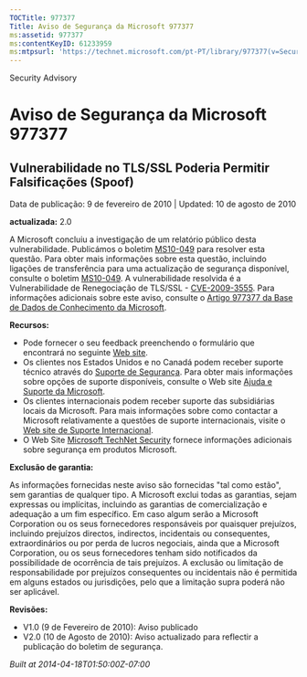 ```yaml
---
TOCTitle: 977377
Title: Aviso de Segurança da Microsoft 977377
ms:assetid: 977377
ms:contentKeyID: 61233959
ms:mtpsurl: 'https://technet.microsoft.com/pt-PT/library/977377(v=Security.10)'
---
```


Security Advisory

Aviso de Segurança da Microsoft 977377
======================================

Vulnerabilidade no TLS/SSL Poderia Permitir Falsificações (Spoof)
-----------------------------------------------------------------

Data de publicação: 9 de fevereiro de 2010 | Updated: 10 de agosto de 2010

**actualizada:** 2.0

A Microsoft concluiu a investigação de um relatório público desta vulnerabilidade. Publicámos o boletim [MS10-049](http://go.microsoft.com/fwlink/?linkid=197104) para resolver esta questão. Para obter mais informações sobre esta questão, incluindo ligações de transferência para uma actualização de segurança disponível, consulte o boletim [MS10-049](http://go.microsoft.com/fwlink/?linkid=197104). A vulnerabilidade resolvida é a Vulnerabilidade de Renegociação de TLS/SSL - [CVE-2009-3555](http://www.cve.mitre.org/cgi-bin/cvename.cgi?name=cve-2009-3555). Para informações adicionais sobre este aviso, consulte o [Artigo 977377 da Base de Dados de Conhecimento da Microsoft](http://support.microsoft.com/kb/977377).

**Recursos:**

-   Pode fornecer o seu feedback preenchendo o formulário que encontrará no seguinte [Web site](https://support.microsoft.com/common/survey.aspx?scid=sw;en;1257&amp;showpage=1&amp;ws=technet&amp;sd=tech).
-   Os clientes nos Estados Unidos e no Canadá podem receber suporte técnico através do [Suporte de Segurança](http://go.microsoft.com/fwlink/?linkid=21131). Para obter mais informações sobre opções de suporte disponíveis, consulte o Web site [Ajuda e Suporte da Microsoft](http://support.microsoft.com).
-   Os clientes internacionais podem receber suporte das subsidiárias locais da Microsoft. Para mais informações sobre como contactar a Microsoft relativamente a questões de suporte internacionais, visite o [Web site de Suporte Internacional](http://go.microsoft.com/fwlink/?linkid=21155).
-   O Web Site [Microsoft TechNet Security](http://go.microsoft.com/fwlink/?linkid=21132) fornece informações adicionais sobre segurança em produtos Microsoft.

**Exclusão de garantia:**

As informações fornecidas neste aviso são fornecidas "tal como estão", sem garantias de qualquer tipo. A Microsoft exclui todas as garantias, sejam expressas ou implícitas, incluindo as garantias de comercialização e adequação a um fim específico. Em caso algum serão a Microsoft Corporation ou os seus fornecedores responsáveis por quaisquer prejuízos, incluindo prejuízos directos, indirectos, incidentais ou consequentes, extraordinários ou por perda de lucros negociais, ainda que a Microsoft Corporation, ou os seus fornecedores tenham sido notificados da possibilidade de ocorrência de tais prejuízos. A exclusão ou limitação de responsabilidade por prejuízos consequentes ou incidentais não é permitida em alguns estados ou jurisdições, pelo que a limitação supra poderá não ser aplicável.

**Revisões:**

-   V1.0 (9 de Fevereiro de 2010): Aviso publicado
-   V2.0 (10 de Agosto de 2010): Aviso actualizado para reflectir a publicação do boletim de segurança.

*Built at 2014-04-18T01:50:00Z-07:00*
